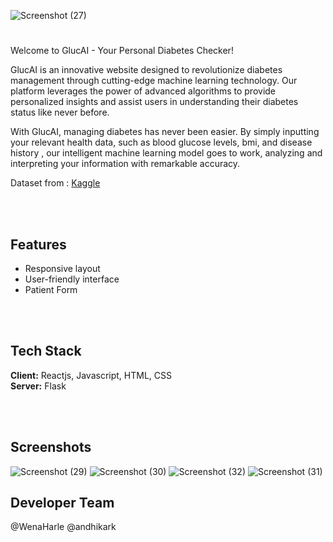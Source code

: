 ![Screenshot (27)](https://github.com/andhikark/GlucAI/assets/75937835/22a45429-81d6-4a62-8f49-bcc05564aea6)

# 
Welcome to GlucAI - Your Personal Diabetes Checker!

GlucAI is an innovative website designed to revolutionize diabetes management through cutting-edge machine learning technology. Our platform leverages the power of advanced algorithms to provide personalized insights and assist users in understanding their diabetes status like never before.

With GlucAI, managing diabetes has never been easier. By simply inputting your relevant health data, such as blood glucose levels, bmi, and disease history , our intelligent machine learning model goes to work, analyzing and interpreting your information with remarkable accuracy.

Dataset from : [Kaggle](https://www.kaggle.com/datasets/iammustafatz/diabetes-prediction-dataset)

<br> </br> 
## Features

- Responsive layout
- User-friendly interface 
- Patient Form 

<br> </br>
## Tech Stack

**Client:** Reactjs, Javascript, HTML, CSS
<br/>
**Server:** Flask

<br> </br>

## Screenshots
![Screenshot (29)](https://github.com/andhikark/GlucAI/assets/75937835/bb915d6d-8447-4f14-ac05-b4a009eecfa8)
![Screenshot (30)](https://github.com/andhikark/GlucAI/assets/75937835/629e573a-cf48-4129-adae-8cce064c1b56)
![Screenshot (32)](https://github.com/andhikark/GlucAI/assets/75937835/9cc7832c-9c07-4c55-9bec-964f4e103b9b)
![Screenshot (31)](https://github.com/andhikark/GlucAI/assets/75937835/3244ed3e-ddb9-4103-9c77-eb94c59d6206)

## Developer Team
@WenaHarle
@andhikark
